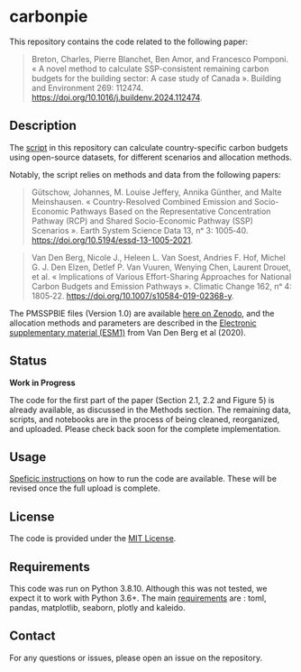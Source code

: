 # carbonpie
This repository contains the code related to the following paper:
> Breton, Charles, Pierre Blanchet, Ben Amor, and Francesco Pomponi. « A novel method to calculate SSP-consistent remaining carbon budgets for the building sector: A case study of Canada ». Building and Environment 269: 112474. https://doi.org/10.1016/j.buildenv.2024.112474.

## Description
The [script](./src/budget_carbone.py) in this repository can calculate country-specific carbon budgets using open-source datasets, for different scenarios and allocation methods.

Notably, the script relies on methods and data from the following papers: 
> Gütschow, Johannes, M. Louise Jeffery, Annika Günther, and Malte Meinshausen. « Country-Resolved Combined Emission and Socio-Economic Pathways Based on the Representative Concentration Pathway (RCP) and Shared Socio-Economic Pathway (SSP) Scenarios ». Earth System Science Data 13, nᵒ 3: 1005‑40. https://doi.org/10.5194/essd-13-1005-2021.

> Van Den Berg, Nicole J., Heleen L. Van Soest, Andries F. Hof, Michel G. J. Den Elzen, Detlef P. Van Vuuren, Wenying Chen, Laurent Drouet, et al. « Implications of Various Effort-Sharing Approaches for National Carbon Budgets and Emission Pathways ». Climatic Change 162, nᵒ 4: 1805‑22. https://doi.org/10.1007/s10584-019-02368-y.

The PMSSPBIE files (Version 1.0) are available [here on Zenodo](https://doi.org/10.5281/zenodo.3638137), and the allocation methods and parameters are described in the [Electronic supplementary material (ESM1)](https://doi.org/10.1007/s10584-019-02368-y) from Van Den Berg et al (2020).

## Status
**Work in Progress**

The code for the first part of the paper (Section 2.1, 2.2 and Figure 5) is already available, as discussed in the Methods section. The remaining data, scripts, and notebooks are in the process of being cleaned, reorganized, and uploaded. Please check back soon for the complete implementation.

## Usage
[Speficic instructions](./docs/usage.md) on how to run the code are available. These will be revised once the full upload is complete.

## License
The code is provided under the [MIT License](./LICENSE).

## Requirements
This code was run on Python 3.8.10. Although this was not tested, we expect it to work with Python 3.6+. The main [requirements](./requirements.txt) are : toml, pandas, matplotlib, seaborn, plotly and kaleido. 

## Contact
For any questions or issues, please open an issue on the repository.